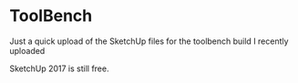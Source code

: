 # ToolBench

Just a quick upload of the SketchUp files for the toolbench build I recently uploaded

SketchUp 2017 is still free.